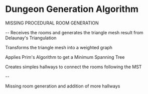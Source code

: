 # Dungeon Generation Algorithm

MISSING PROCEDURAL ROOM GENERATION

--
Receives the rooms and generates the triangle mesh result from Delaunay's Triangulation

Transforms the triangle mesh into a weighted graph

Applies Prim's Algorithm to get a Minimum Spanning Tree

Creates simples hallways to connect the rooms following the MST

--

Missing room generation and addition of more hallways